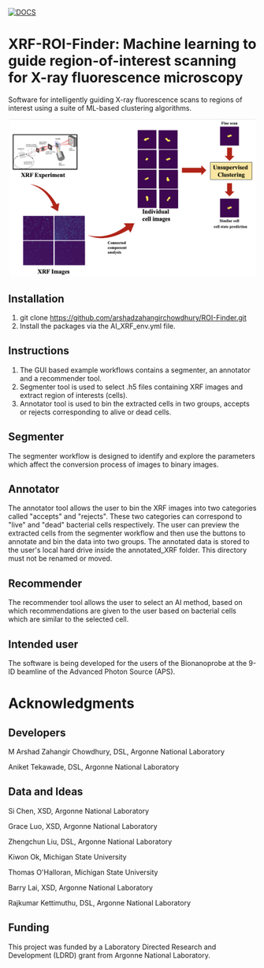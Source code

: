 [![DOCS](https://readthedocs.org/projects/docs/badge/?version=latest)](https://roi-finder.readthedocs.io/en/latest/?badge=latest)

# XRF-ROI-Finder: Machine learning to guide region-of-interest scanning for X-ray fluorescence microscopy 

Software for intelligently guiding X-ray fluorescence scans to regions of interest using a suite of ML-based clustering algorithms. 


<p align="center">
  <img width="500" src="imgs/ROI-Finder.png">
</p>

## Installation

1. git clone https://github.com/arshadzahangirchowdhury/ROI-Finder.git
2. Install the packages via the AI_XRF_env.yml file.

## Instructions

1. The GUI based example workflows contains a segmenter, an annotator and a recommender tool.
2. Segmenter tool is used to select .h5 files containing XRF images and extract region of interests (cells).
3. Annotator tool is used to bin the extracted cells in two groups, accepts or rejects corresponding to alive or dead cells.

## Segmenter

The segmenter workflow is designed to identify and explore the parameters which affect the conversion process of images to binary images.

## Annotator

The annotator tool allows the user to bin the XRF images into two categories called "accepts" and "rejects". These two categories can correspond to "live" and "dead" bacterial cells respectively. The user can preview the extracted cells from the segmenter workflow and then use the buttons to annotate and bin the data into two groups. The annotated data is stored to the user's local hard drive inside the annotated_XRF folder. This directory must not be renamed or moved.

## Recommender

The recommender tool allows the user to select an AI method, based on which recommendations are given to the user based on bacterial cells which are similar to the selected cell.

## Intended user
The software is being developed for the users of the Bionanoprobe at the 9-ID beamline of the Advanced Photon Source (APS).  


# Acknowledgments



## Developers

M Arshad Zahangir Chowdhury, DSL, Argonne National Laboratory

Aniket Tekawade, DSL, Argonne National Laboratory

## Data and Ideas

Si Chen, XSD, Argonne National Laboratory

Grace Luo, XSD, Argonne National Laboratory

Zhengchun Liu, DSL, Argonne National Laboratory

Kiwon Ok, Michigan State University

Thomas O'Halloran, Michigan State University

Barry Lai, XSD, Argonne National Laboratory

Rajkumar Kettimuthu, DSL, Argonne National Laboratory


## Funding

This project was funded by a Laboratory Directed Research and Development (LDRD) grant from Argonne National Laboratory.
